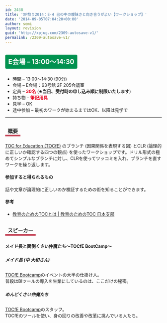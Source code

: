 ```yaml
---
id: 2438
title: 'XP祭り2014：E-4 己の中の曖昧さと向き合うがよい【ワークショップ】'
date: '2014-09-05T07:04:20+00:00'
author: semi
layout: revision
guid: 'http://xpjug.com/2309-autosave-v1/'
permalink: /2309-autosave-v1/
---
```


## <span style="color:#FFFFFF; background-color:#009250; margin:0 0 30px 0; padding:10px 10px; border-radius:4px; line-height:2.5;">E会場 – 13:00～14:30</span>

- 時間 – 13:00～14:30 (90分)
- 会場 – E会場：63号館 2F 205会議室
- 定員 – <span style="color:#E7001D; font-weight: bold;">30名</span> (<span style="font-weight: bold;">※当日、受付時の申し込み順に制限いたします</span>)
- 持ち物 – <span style="color:#E7001D; font-weight: bold;">筆記用具</span>
- 見学 – OK
- 途中参加 – 最初のワークが始まるまではOK、以降は見学で

---

### <span style="margin:0 0 10px 0; padding:2px 8px; border-width:0 0 5px 0; border-color:#C6485B; border-style:solid; line-height:2.5;">概要</span>

[TOC for Education (TOCfE)](http://tocforeducation.org/about/) のブランチ (因果関係を表現する図) とCLR (論理的に正しいか確認する四つの観点) を使ったワークショップです。ドリル形式の極めてシンプルなブランチに対し、CLRを使ってツッコミを入れ、ブランチを直すワークを繰り返します。

#### <span style="line-height:1.5;">参加すると得られるもの</span>

話や文章が論理的に正しいのか検証するための術を知ることができます。

#### <span style="line-height:1.5;">参考</span>

- [教育のためのTOCとは | 教育のためのTOC 日本支部](http://tocforeducation.org/about/)

### <span style="margin:0 0 10px 0; padding:2px 8px; border-width:0 0 5px 0; border-color:#C6485B; border-style:solid; line-height:2.5;">スピーカー</span>

#### <span style="line-height:1.5;">メイド長と面倒くさい仲魔たち～TOCfE BootCamp～</span>

##### <span style="line-height:2.0;">メイド長 (中 大和さん)</span>

[TOCfE Bootcamp](http://goo.gl/Hk8obi)のイベントの大半の仕掛け人。  
普段はBIツールの導入を生業にしているのは、ここだけの秘密。

##### <span style="line-height:2.0;">めんどくさい仲魔たち</span>

[TOCfE Bootcamp](http://goo.gl/Hk8obi)のスタッフ。  
TOCfEのツールを使い、身の回りの改善や改革に挑んでいる人たち。